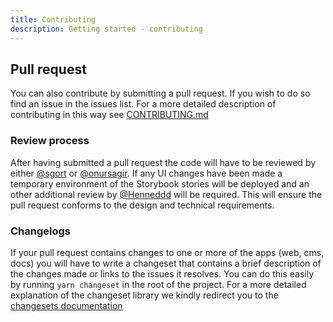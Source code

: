```yaml
---
title: Contributing
description: Getting started - contributing
---
```


## Pull request

You can also contribute by submitting a pull request. If you wish to do so find an issue in the issues list. For a more detailed description of contributing in this way see [CONTRIBUTING.md](https://github.com/MinBZK/regels.overheid.nl/blob/main/CONTRIBUTING.md)

### Review process

After having submitted a pull request the code will have to be reviewed by either [@sgort](https://github.com/sgort) or [@onursagir](https://github.com/onursagir). If any UI changes have been made a temporary environment of the Storybook stories will be deployed and an other additional review by [@Henneddd](https://github.com/Henneddd) will be required. This will ensure the pull request conforms to the design and technical requirements.

### Changelogs

If your pull request contains changes to one or more of the apps (web, cms, docs) you will have to write a changeset that contains a brief description of the changes made or links to the issues it resolves. You can do this easily by running `yarn changeset` in the root of the project. For a more detailed explanation of the changeset library we kindly redirect you to the [changesets documentation](https://github.com/changesets/changesets/tree/main/docs)
